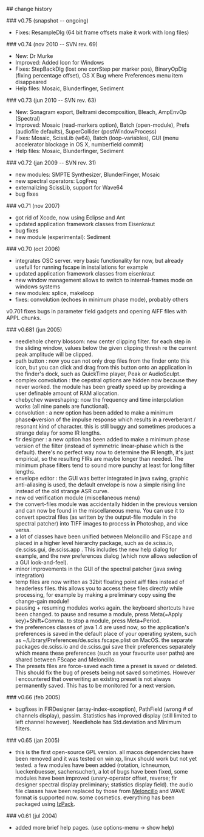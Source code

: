 ## change history

### v0.75 (snapshot -- ongoing)

 - Fixes: ResampleDlg (64 bit frame offsets make it work with long files)

### v0.74 (nov 2010 -- SVN rev. 69)

 - New: Dr Murke
 - Improved: Added Icon for Windows
 - Fixes: StepBackDlg (lost one corrStep per marker pos), BinaryOpDlg (fixing percentage offset), OS X Bug where Preferences menu item disappeared
 - Help files: Mosaic, Blunderfinger, Sediment

### v0.73 (jun 2010 -- SVN rev. 63)

 - New: Sonagram export, Beltrami decomposition, Bleach, AmpEnvOp (Spectral)
 - Improved: Mosaic (read-markers option), Batch (open-module), Prefs (audiofile defaults), SuperCollider (postWindowProcess)
 - Fixes: Mosaic, ScissLib (w64), Batch (loop-variables), GUI (menu accelerator blockage in OS X, numberfield commit)
 - Help files: Mosaic, Blunderfinger, Sediment

### v0.72 (jan 2009 -- SVN rev. 31)

 - new modules: SMPTE Synthesizer, BlunderFinger, Mosaic
 - new spectral operators: LogFreq
 - externalizing ScissLib, support for Wave64
 - bug fixes

### v0.71 (nov 2007)

 - got rid of Xcode, now using Eclipse and Ant
 - updated application framework classes from Eisenkraut
 - bug fixes
 - new module (experimental): Sediment

### v0.70 (oct 2006)

 - integrates OSC server. very basic functionality for now, but already usefull for running fscape in installations for example
 - updated application framework classes from eisenkraut
 - new window management allows to switch to internal-frames mode on windows systems
 - new modules: splice, makeloop
 - fixes: convolution (echoes in minimum phase mode), probably others

v0.701 fixes bugs in parameter field gadgets and opening AIFF files with APPL chunks.

### v0.681 (jun 2005)

 - needlehole cherry blossom: new center clipping filter. for each step in the sliding window, values below the given clipping thresh re the current peak amplitude will be clipped.
 - path button : now you can not only drop files from the finder onto this icon, but you can click and drag from this button onto an application in the finder's dock, such as QuickTime player, Peak or AudioSculpt.
 - complex convolution : the cepstral options are hidden now because they never worked. the module has been greatly speed up by providing a user definable amount of RAM allocation.
 - chebychev waveshaping: now the frequency and time interpolation works (all nine panels are functional).
 - convolution : a new option has been added to make a minimum phase�version of the impulse response which results in a reverberant / resonant kind of character. this is still buggy and sometimes produces a strange delay for some IR lengths.
 - fir designer : a new option has been added to make a minimum phase version of the filter (instead of symmetric linear-phase which is the default). there's no perfect way now to determine the IR length, it's just empirical, so the resulting FIRs are maybe longer than needed. The minimum phase filters tend to sound more punchy at least for long filter lengths.
 - envelope editor : the GUI was better integrated in java swing, graphic anti-aliasing is used, the default envelope is now a simple rising line instead of the old strange ASR curve.
 - new cd verification module (miscellaneous menu)
 - the convert-files module was accidentally hidden in the previous version and can now be found in the miscellaneous menu. You can use it to convert spectral files (as written by the output-file module in the spectral patcher) into TIFF images to process in Photoshop, and vice versa.
 - a lot of classes have been unified between Meloncillo and FScape and placed in a higher level hierarchy package, such as de.sciss.io, de.sciss.gui, de.sciss.app . This includes the new help dialog for example, and the new preferences dialog (which now allows selection of a GUI look-and-feel).
 - minor improvements in the GUI of the spectral patcher (java swing integration)
 - temp files are now written as 32bit floating point aiff files instead of headerless files. this allows you to access these files directly while processing, for example by making a preliminary copy using the change-gain module!
 - pausing + resuming modules works again. the keyboard shortcuts have been changed. to pause and resume a module, press Meta(=Apply key)+Shift+Comma. to stop a module, press Meta+Period.
 - the preferences classes of java 1.4 are used now, so the application's preferences is saved in the default place of your operating system, such as ~/Library/Preferences/de.sciss.fscape.plist on MacOS. the separate packages de.sciss.io and de.sciss.gui save their preferences separately which means these preferences (such as your favourite user paths) are shared between FScape and Meloncillo.
 - The presets files are force-saved each time a preset is saved or deleted. This should fix the bug of presets being not saved sometimes. However I encountered that overwriting an existing preset is not always permanently saved. This has to be monitored for a next version.

### v0.66 (feb 2005)

 - bugfixes in FIRDesigner (array-index-exception), PathField (wrong # of channels display), passim. Statistics has improved display (still limited to left channel however). Needlehole has Std.deviation and Minimum filters.

### v0.65 (jan 2005)

 - this is the first open-source GPL version. all macos dependencies have been removed and it was tested on win xp, linux should work but not yet tested. a few modules have been added (rotation, ichneumon, lueckenbuesser, sachensucher), a lot of bugs have been fixed, some modules have been improved (unary-operator offset, reverse; fir designer spectral display preliminary; statistics display field). the audio file classes have been replaced by those from <a href="http://www.sciss.de/meloncillo">Meloncillo</a> and WAVE format is supported now. some cosmetics. everything has been packaged using <A HREF="http://www.izforge.com/izpack/">IzPack</A>.

### v0.61 (jul 2004)

 - added more brief help pages. (use options-menu -&gt; show help)
